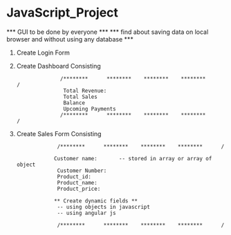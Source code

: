 # JavaScript_Project
*** GUI to be done by everyone ***
*** find about saving data on local browser and without using any database ***
1. Create Login Form
2. Create Dashboard Consisting 

                     /********      ********    ********    ********      /    
                      Total Revenue:
                      Total Sales
                      Balance
                      Upcoming Payments
                     /********      ********    ********    ********      /    
 
 3. Create Sales Form Consisting 
 
                     /********      ********    ********    ********      /    
                    
                    Customer name:       -- stored in array or array of object
                     Customer Number:
                     Product_id:
                     Product_name:
                     Product_price:
                     
                    ** Create dynamic fields **
                     -- using objects in javascript
                     -- using angular js
 
                     /********      ********    ********    ********      /     
              
